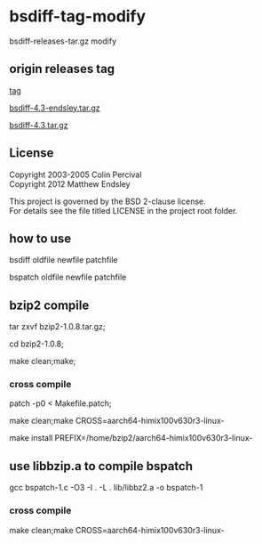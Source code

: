 # bsdiff-tag-modify
bsdiff-releases-tar.gz  modify

## origin releases tag
[tag](https://github.com/mendsley/bsdiff/releases)

[bsdiff-4.3-endsley.tar.gz](https://github.com/mendsley/bsdiff/archive/refs/tags/v4.3-endsley.tar.gz)

[bsdiff-4.3.tar.gz](https://github.com/mendsley/bsdiff/archive/refs/tags/v4.3.tar.gz)

## License
Copyright 2003-2005 Colin Percival<br>
Copyright 2012 Matthew Endsley

This project is governed by the BSD 2-clause license.<br>
For details see the file titled LICENSE in the project root folder.


## how to use
bsdiff oldfile newfile patchfile

bspatch oldfile newfile patchfile

## bzip2 compile
tar zxvf bzip2-1.0.8.tar.gz;

cd bzip2-1.0.8;

make clean;make;

### cross compile

patch -p0 < Makefile.patch;

make clean;make CROSS=aarch64-himix100v630r3-linux-

make install PREFIX=/home/bzip2/aarch64-himix100v630r3-linux-

## use libbzip.a to compile bspatch
gcc bspatch-1.c -O3 -I . -L . lib/libbz2.a -o bspatch-1

### cross compile
make clean;make CROSS=aarch64-himix100v630r3-linux-

